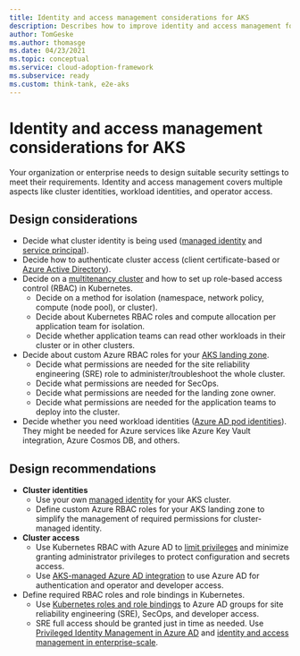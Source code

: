 ```yaml
---
title: Identity and access management considerations for AKS
description: Describes how to improve identity and access management for the Azure Kubernetes Service.
author: TomGeske
ms.author: thomasge
ms.date: 04/23/2021
ms.topic: conceptual
ms.service: cloud-adoption-framework
ms.subservice: ready
ms.custom: think-tank, e2e-aks
---
```


# Identity and access management considerations for AKS

Your organization or enterprise needs to design suitable security settings to meet their requirements. Identity and access management covers multiple aspects like cluster identities, workload identities, and operator access.

## Design considerations

- Decide what cluster identity is being used ([managed identity](/azure/aks/use-managed-identity) and [service principal](/azure/aks/kubernetes-service-principal?tabs=azure-cli)).
- Decide how to authenticate cluster access (client certificate-based or [Azure Active Directory](/azure/aks/managed-aad)).
- Decide on a [multitenancy cluster](/azure/aks/operator-best-practices-cluster-isolation) and how to set up role-based access control (RBAC) in Kubernetes.
  - Decide on a method for isolation (namespace, network policy, compute (node pool), or cluster).
  - Decide about Kubernetes RBAC roles and compute allocation per application team for isolation.
  - Decide whether application teams can read other workloads in their cluster or in other clusters.
- Decide about custom Azure RBAC roles for your [AKS landing zone](../../ready/enterprise-scale/identity-and-access-management.md).
  - Decide what permissions are needed for the site reliability engineering (SRE) role to administer/troubleshoot the whole cluster.
  - Decide what permissions are needed for SecOps.
  - Decide what permissions are needed for the landing zone owner.
  - Decide what permissions are needed for the application teams to deploy into the cluster.
- Decide whether you need workload identities ([Azure AD pod identities](/azure/aks/use-azure-ad-pod-identity)). They might be needed for Azure services like Azure Key Vault integration, Azure Cosmos DB, and others.

## Design recommendations

- **Cluster identities**
  - Use your own [managed identity](/azure/aks/use-managed-identity) for your AKS cluster.
  - Define custom Azure RBAC roles for your AKS landing zone to simplify the management of required permissions for cluster-managed identity.
- **Cluster access**
  - Use Kubernetes RBAC with Azure AD to [limit privileges](/azure/aks/azure-ad-rbac) and minimize granting administrator privileges to protect configuration and secrets access.
  - Use [AKS-managed Azure AD integration](/azure/aks/managed-aad) to use Azure AD for authentication and operator and developer access.
- Define required RBAC roles and role bindings in Kubernetes.
  - Use [Kubernetes roles and role bindings](/azure/aks/concepts-identity#kubernetes-role-based-access-control-kubernetes-rbac) to Azure AD groups for site reliability engineering (SRE), SecOps, and developer access.
  - SRE full access should be granted just in time as needed. Use [Privileged Identity Management in Azure AD](/azure/active-directory/privileged-identity-management/pim-configure) and [identity and access management in enterprise-scale](../../ready/enterprise-scale/identity-and-access-management.md).

